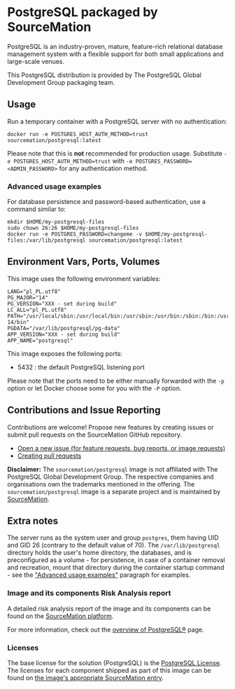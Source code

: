 # PostgreSQL packaged by SourceMation

PostgreSQL is an industry-proven, mature, feature-rich relational database
management system with a flexible support for both small applications and
large-scale venues.

This PostgreSQL distribution is provided by The PostgreSQL Global Development
Group packaging team.

## Usage

Run a temporary container with a PostgreSQL server with no authentication:

```
docker run -e POSTGRES_HOST_AUTH_METHOD=trust sourcemation/postgresql:latest
```

Please note that this is **not** recommended for production usage.
Substitute `-e POSTGRES_HOST_AUTH_METHOD=trust` with `-e
POSTGRES_PASSWORD=<ADMIN_PASSWORD>` for any authentication method.

### Advanced usage examples

For database persistence and password-based authentication, use a
command similar to:

```
mkdir $HOME/my-postgresql-files
sudo chown 26:26 $HOME/my-postgresql-files
docker run -e POSTGRES_PASSWORD=changeme -v $HOME/my-postgresql-files:/var/lib/postgresql sourcemation/postgresql:latest
```

## Environment Vars, Ports, Volumes

This image uses the following environment variables:

```
LANG="pl_PL.utf8"
PG_MAJOR="14"
PG_VERSION="XXX - set during build"
LC_ALL="pl_PL.utf8"
PATH="/usr/local/sbin:/usr/local/bin:/usr/sbin:/usr/bin:/sbin:/bin:/usr/pgsql-14/bin"
PGDATA="/var/lib/postgresql/pg-data"
APP_VERSION="XXX - set during build"
APP_NAME="postgresql"
```

This image exposes the following ports: 

- 5432 : the default PostgreSQL listening port

Please note that the ports need to be either manually forwarded with the
`-p` option or let Docker choose some for you with the `-P` option.

## Contributions and Issue Reporting

Contributions are welcome! Propose new features by creating issues or submit
pull requests on the SourceMation GitHub repository.

- [Open a new issue (for feature requests, bug reports, or image requests)](https://github.com/SourceMation/images/issues/new/choose)
- [Creating pull requests](https://github.com/SourceMation/images/compare)

**Disclaimer:** The `sourcemation/postgresql` image is not affiliated with The
PostgreSQL Global Development Group. The respective companies and organisations
own the trademarks mentioned in the offering. The `sourcemation/postgresql`
image is a separate project and is maintained by
[SourceMation](https://sourcemation.com).

## Extra notes

The server runs as the system user and group `postgres`, them having UID and
GID 26 (contrary to the default value of 70). The `/var/lib/postgresql`
directory holds the user's home directory, the databases, and is preconfigured
as a volume - for persistence, in case of a container removal and recreation,
mount that directory during the container startup command - see the ["Advanced
usage examples"](#advanced-usage-examples) paragraph for examples.

### Image and its components Risk Analysis report

A detailed risk analysis report of the image and its components can be found on
the [SourceMation
platform](https://www.sourcemation.com/products/a702cf04-27d5-4b4f-b4b7-099e2dc7a407/deployments).

For more information, check out the [overview of
PostgreSQL®](https://www.postgresql.org/about/) page.

### Licenses

The base license for the solution (PostgreSQL) is the [PostgreSQL
License](https://www.postgresql.org/about/licence/). The licenses for each
component shipped as part of this image can be found on [the image's
appropriate SourceMation
entry](https://www.sourcemation.com/products/a702cf04-27d5-4b4f-b4b7-099e2dc7a407/deployments).
